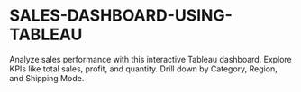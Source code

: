# SALES-DASHBOARD-USING-TABLEAU
Analyze sales performance with this interactive Tableau dashboard. Explore KPIs like total sales, profit, and quantity. Drill down by Category, Region, and Shipping Mode.
